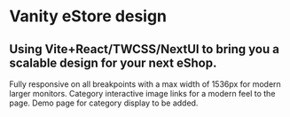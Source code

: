# Vanity eStore design
## Using Vite+React/TWCSS/NextUI to bring you a scalable design for your next eShop.

Fully responsive on all breakpoints with a max width of 1536px for modern larger monitors.
Category interactive image links for a modern feel to the page.
Demo page for category display to be added. 
